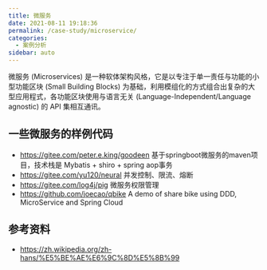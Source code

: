 ```yaml
---
title: 微服务
date: 2021-08-11 19:18:36
permalink: /case-study/microservice/
categories:
  - 案例分析
sidebar: auto
---
```


微服务 (Microservices) 是一种软体架构风格，它是以专注于单一责任与功能的小型功能区块 (Small Building Blocks) 为基础，利用模组化的方式组合出复杂的大型应用程式，各功能区块使用与语言无关 (Language-Independent/Language agnostic) 的 API 集相互通讯。

## 一些微服务的样例代码

- https://gitee.com/peter.e.king/goodeen 基于springboot微服务的maven项目，技术栈是 Mybatis + shiro + spring aop事务
- https://gitee.com/yu120/neural 并发控制、限流、熔断
- https://gitee.com/log4j/pig 微服务权限管理
- https://github.com/joecao/qbike A demo of share bike using DDD, MicroService and Spring Cloud

## 参考资料

- https://zh.wikipedia.org/zh-hans/%E5%BE%AE%E6%9C%8D%E5%8B%99

